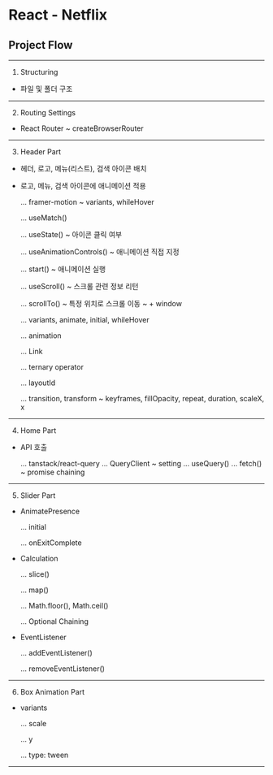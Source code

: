 # React - Netflix

## Project Flow

---

1. Structuring

- 파일 및 폴더 구조

---

2. Routing Settings

- React Router ~ createBrowserRouter

---

3. Header Part

- 헤더, 로고, 메뉴(리스트), 검색 아이콘 배치

- 로고, 메뉴, 검색 아이콘에 애니메이션 적용

  ... framer-motion ~ variants, whileHover

  ... useMatch()

  ... useState() ~ 아이콘 클릭 여부

  ... useAnimationControls() ~ 애니메이션 직접 지정

  ... start() ~ 애니메이션 실행

  ... useScroll() ~ 스크롤 관련 정보 리턴

  ... scrollTo() ~ 특정 위치로 스크롤 이동 ~ + window

  ... variants, animate, initial, whileHover

  ... animation

  ... Link

  ... ternary operator

  ... layoutId

  ... transition, transform ~ keyframes, fillOpacity, repeat, duration, scaleX, x

---

4. Home Part

- API 호출

  ... tanstack/react-query
  ... QueryClient ~ setting
  ... useQuery()
  ... fetch() ~ promise chaining

---

5. Slider Part

- AnimatePresence

  ... initial

  ... onExitComplete

- Calculation

  ... slice()

  ... map()

  ... Math.floor(), Math.ceil()

  ... Optional Chaining

- EventListener

  ... addEventListener()

  ... removeEventListener()

---

6. Box Animation Part

- variants

  ... scale

  ... y

  ... type: tween

---
